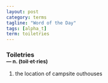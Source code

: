 ```yaml
---
layout: post
category: terms
tagline: "Word of the Day"
tags: [alpha_t]
term: toiletries
---
```


<h3>Toiletries<br/> <small>&mdash; n. (toil<span>&middot;</span>et<span>&middot;</span>ries)</small></h3>
<p><ol>
<li>the location of campsite outhouses</li>
</ol></p>
